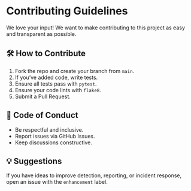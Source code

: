 # Contributing Guidelines

We love your input! We want to make contributing to this project as easy and transparent as possible.

## 🛠 How to Contribute
1. Fork the repo and create your branch from `main`.
2. If you’ve added code, write tests.
3. Ensure all tests pass with `pytest`.
4. Ensure your code lints with `flake8`.
5. Submit a Pull Request.

## 📖 Code of Conduct
- Be respectful and inclusive.
- Report issues via GitHub Issues.
- Keep discussions constructive.

## 💡 Suggestions
If you have ideas to improve detection, reporting, or incident response, open an issue with the `enhancement` label.
